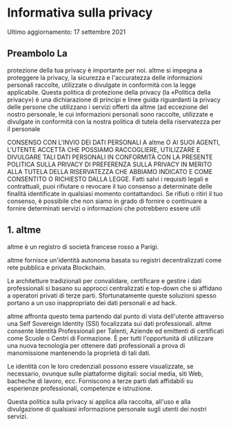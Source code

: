 ﻿# Informativa sulla privacy


Ultimo aggiornamento: 17 settembre 2021


## Preambolo La


protezione della tua privacy è importante per noi. altme si impegna a proteggere la privacy, la sicurezza e l'accuratezza delle informazioni personali raccolte, utilizzate o divulgate in conformità con la legge applicabile. Questa politica di protezione della privacy (la «Politica della privacy») è una dichiarazione di principi e linee guida riguardanti la privacy delle persone che utilizzano i servizi offerti da altme (ad eccezione del nostro personale, le cui informazioni personali sono raccolte, utilizzate e divulgate in conformità con la nostra politica di tutela della riservatezza per il personale


CONSENSO
CON L'INVIO DEI DATI PERSONALI A altme O AI SUOI ​​AGENTI, L'UTENTE ACCETTA CHE POSSIAMO RACCOGLIERE, UTILIZZARE E DIVULGARE TALI DATI PERSONALI IN CONFORMITÀ CON LA PRESENTE POLITICA SULLA PRIVACY DI PREFERENZA SULLA PRIVACY IN MERITO ALLA TUTELA DELLA RISERVATEZZA CHE ABBIAMO INDICATO E COME CONSENTITO O RICHIESTO DALLA LEGGE. Fatti salvi i requisiti legali e contrattuali, puoi rifiutare o revocare il tuo consenso a determinate delle finalità identificate in qualsiasi momento contattandoci. Se rifiuti o ritiri il tuo consenso, è possibile che non siamo in grado di fornire o continuare a fornire determinati servizi o informazioni che potrebbero essere utili


## 1. altme


altme è un registro di società francese rosso a Parigi.


altme fornisce un'identità autonoma basata su registri decentralizzati come rete pubblica e privata Blockchain.


Le architetture tradizionali per convalidare, certificare e gestire i dati professionali si basano su approcci centralizzati e top-down che si affidano a operatori privati ​​di terze parti. Sfortunatamente queste soluzioni spesso portano a un uso inappropriato dei dati personali e ad hack.


altme affronta questo tema partendo dal punto di vista dell'utente attraverso una Self Sovereign Identity (SSI) focalizzata sui dati professionali. altme consente Identità Professionali per Talenti, Aziende ed emittenti di certificati come Scuole o Centri di Formazione.
È per tutti l'opportunità di utilizzare una nuova tecnologia per ottenere dati professionali a prova di manomissione mantenendo la proprietà di tali dati.


Le identità con le loro credenziali possono essere visualizzate, se necessario, ovunque sulle piattaforme digitali: social media, siti Web, bacheche di lavoro, ecc. Forniscono a terze parti dati affidabili su esperienze professionali, competenze e istruzione.


Questa politica sulla privacy si applica alla raccolta, all'uso e alla divulgazione di qualsiasi informazione personale sugli utenti dei nostri servizi.
